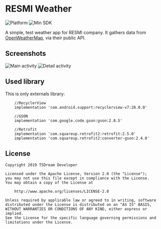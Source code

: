 # RESMI Weather
![Platform](https://img.shields.io/badge/platform-android-brightgreen.svg) ![Min SDK](https://img.shields.io/badge/minSdk-v19-brightgreen.svg)

A simple, test weather app for RESMI company. It gathers data from [OpenWeatherMap], via their public API.

## Screenshots

![Main activity](https://i.ibb.co/m59D8p8/Screenshot-1557035461.png "Main activity") ![Detail activity](https://i.ibb.co/RNjQGN7/Screenshot-1557035472.png "Detail activity")

## Used library

  This is only externals library:

```
    //RecyclerView
    implementation 'com.android.support:recyclerview-v7:28.0.0'

    //GSON
    implementation 'com.google.code.gson:gson:2.8.5'

    //Retrofit
    implementation 'com.squareup.retrofit2:retrofit:2.5.0'
    implementation 'com.squareup.retrofit2:converter-gson:2.4.0'
```

## License

```
Copyright 2019 TSDream Developer

Licensed under the Apache License, Version 2.0 (the "License");
you may not use this file except in compliance with the License.
You may obtain a copy of the License at

    http://www.apache.org/licenses/LICENSE-2.0

Unless required by applicable law or agreed to in writing, software
distributed under the License is distributed on an "AS IS" BASIS,
WITHOUT WARRANTIES OR CONDITIONS OF ANY KIND, either express or implied.
See the License for the specific language governing permissions and
limitations under the License.
```

[//]: # (These are reference links used in the body of this note and get stripped out when the markdown processor does its job. There is no need to format nicely because it shouldn't be seen. Thanks SO - http://stackoverflow.com/questions/4823468/store-comments-in-markdown-syntax)


   [OpenWeatherMap]: <https://openweathermap.org/>